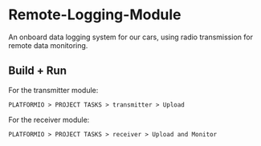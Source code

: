 # Remote-Logging-Module

An onboard data logging system for our cars, using radio transmission for remote data monitoring.

## Build + Run

For the transmitter module:

`PLATFORMIO > PROJECT TASKS > transmitter > Upload`

For the receiver module:

`PLATFORMIO > PROJECT TASKS > receiver > Upload and Monitor`
